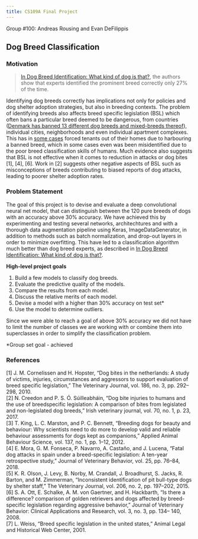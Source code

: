 ```yaml
---
title: CS109A Final Project
---
```


Group #100: Andreas Rousing and Evan DeFilippis

## Dog Breed Classification

### Motivation

>[In Dog Breed Identification: What kind of dog is that?](https://sheltermedicine.vetmed.ufl.edu/library/research-studies/current-studies/dog-breeds/), the authors show that experts identified the prominent
breed correctly only 27% of the time.

Identifying dog breeds correctly has implications not only for policies and dog shelter adoption strategies, but also in breeding contexts. The problem of identifying breeds also affects breed specific legislation (BSL) which often bans a particular breed deemed to be dangerous, from countries ([Denmark has banned 13 different dog breeds and mixed-breeds thereof](https://www.foedevarestyrelsen.dk/english/ImportExport/Travelling_with_pet_animals/Pages/The-Danish-dog-legislation.aspx)), individual cities, neighborhoods and even individual apartment complexes. This has in [some cases](https://www.denverpost.com/2018/01/28/pit-bull-bans-denver-area/) forced tenants out of their homes due to harbouring a banned breed, which in some cases even was been misidentified due to the poor breed classification skills of humans. Much evidence also suggests that BSL is not effective when it comes to reduction in attacks or dog bites [1], [4], [6]. Work in [2] suggests other negative aspects of BSL such as misconceptions of breeds contributing to biased reports of dog attacks, leading to poorer shelter adoption rates.


### Problem Statement
The goal of this project is to devise and evaluate a deep convolutional neural net model, that can distinguish between the 120 pure breeds of dogs with an accuracy above 30% accuracy. We have achieved this by experimenting and testing several networks, architechtures and with a thorough data augmentation pipeline using Keras, ImageDataGenerator, in addition to methods such as batch normalization, and drop-out layers in order to minimize overfitting. This have led to a classification algorithm much better than dog breed experts, as described in [In Dog Breed Identification: What kind of dog is that?](https://sheltermedicine.vetmed.ufl.edu/library/research-studies/current-studies/dog-breeds/).

**High-level project goals**
1. Build a few models to classify dog breeds.
2. Evaluate the predictive quality of the models.
3. Compare the results from each model.
4. Discuss the relative merits of each model.
5. Devise a model with a higher than 30% accuracy on test set*
6. Use the model to determine outliers.

Since we were able to reach a goal of above 30% accuracy we did not have to limit the number of classes we are working with or combine them into superclasses in order to simplify the classification problem.

*Group set goal - achieved

### References
[1] J. M. Cornelissen and H. Hopster, “Dog bites in the netherlands: A study of victims, injuries, circumstances and aggressors to support evaluation of breed specific legislation,” The Veterinary Journal, vol. 186, no. 3, pp. 292–298, 2010. <br>
[2] N. Creedon and P. S. Ó. Súilleabháin, “Dog bite injuries to humans and the use of breedspecific legislation: A comparison of bites from legislated and non-legislated dog breeds,” Irish veterinary journal, vol. 70, no. 1, p. 23, 2017. <br>
[3] T. King, L. C. Marston, and P. C. Bennett, “Breeding dogs for beauty and behaviour: Why
scientists need to do more to develop valid and reliable behaviour assessments for dogs kept as companions,” Applied Animal Behaviour Science, vol. 137, no. 1, pp. 1–12, 2012. <br>
[4] E. Mora, G. M. Fonseca, P. Navarro, A. Castaño, and J. Lucena, “Fatal dog attacks in spain under a breed-specific legislation: A ten-year retrospective study,” Journal of Veterinary Behavior, vol. 25, pp. 76–84, 2018. <br>
[5] K. R. Olson, J. Levy, B. Norby, M. Crandall, J. Broadhurst, S. Jacks, R. Barton, and M. Zimmerman, “Inconsistent identification of pit bull-type dogs by shelter staff,” The Veterinary Journal, vol. 206, no. 2, pp. 197–202, 2015. <br>
[6] S. A. Ott, E. Schalke, A. M. von Gaertner, and H. Hackbarth, “Is there a difference? comparison of golden retrievers and dogs affected by breed-specific legislation regarding aggressive behavior,” Journal of Veterinary Behavior: Clinical Applications and Research, vol. 3, no. 3, pp. 134– 140, 2008. <br>
[7] L. Weiss, “Breed specific legislation in the united states,” Animal Legal and Historical Web Center, 2001.
